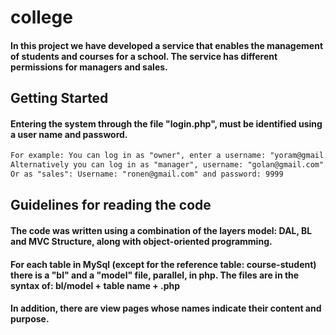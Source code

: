 ﻿# college
#### In this project we have developed a service that enables the management of students and courses for a school. The service has different permissions for managers and sales.
## Getting Started
#### Entering the system through the file "login.php", must be identified using a user name and password.
``` html 
For example: You can log in as "owner", enter a username: "yoram@gmail.com", Password: 1111,
Alternatively you can log in as "manager", username: "golan@gmail.com" and password: 3333,
Or as "sales": Username: "ronen@gmail.com" and password: 9999
```
## Guidelines for reading the code
#### The code was written using a combination of the layers model: DAL, BL and MVC Structure, along with object-oriented programming. 
#### For each table in MySql (except for the reference table: course-student) there is a "bl" and a "model" file, parallel, in php. The files are in the syntax of: bl/model + table name + .php
#### In addition, there are view pages whose names indicate their content and purpose.
